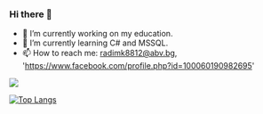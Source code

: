 ### Hi there 👋

- 🔭 I’m currently working on my education.
- 🌱 I’m currently learning C# and MSSQL.
- 📫 How to reach me: radimk8812@abv.bg, 'https://www.facebook.com/profile.php?id=100060190982695'


<img src="https://github-readme-stats.vercel.app/api?username=Radoslav8812&&show icons=true&title color=ffffff&icon color=bb2acf&text color=daf7dc&bg color=191919">

[![Top Langs](https://github-readme-stats.vercel.app/api/top-langs/?username=Radoslav8812&layout=compact)](https://github.com/anuraghazra/github-readme-stats)
